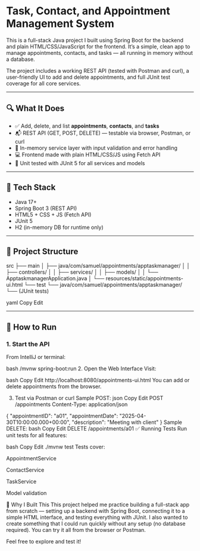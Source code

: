 # Task, Contact, and Appointment Management System

This is a full-stack Java project I built using Spring Boot for the backend and plain HTML/CSS/JavaScript for the frontend. It’s a simple, clean app to manage appointments, contacts, and tasks — all running in memory without a database.

The project includes a working REST API (tested with Postman and curl), a user-friendly UI to add and delete appointments, and full JUnit test coverage for all core services.

---

## 🔍 What It Does

- ✅ Add, delete, and list **appointments**, **contacts**, and **tasks**
- 📬 REST API (GET, POST, DELETE) — testable via browser, Postman, or curl
- 🧠 In-memory service layer with input validation and error handling
- 💻 Frontend made with plain HTML/CSS/JS using Fetch API
- 🧪 Unit tested with JUnit 5 for all services and models

---

## 🧰 Tech Stack

- Java 17+
- Spring Boot 3 (REST API)
- HTML5 + CSS + JS (Fetch API)
- JUnit 5
- H2 (in-memory DB for runtime only)

---

## 📁 Project Structure

src ├── main │ ├── java/com/samuel/appointments/apptaskmanager/ │ │ ├── controllers/ │ │ ├── services/ │ │ ├── models/ │ │ └── ApptaskmanagerApplication.java │ └── resources/static/appointments-ui.html └── test └── java/com/samuel/appointments/apptaskmanager/ └── (JUnit tests)

yaml
Copy
Edit

---

## 🚀 How to Run

### 1. Start the API

From IntelliJ or terminal:

bash
/mvnw spring-boot:run
2. Open the Web Interface
Visit:

bash
Copy
Edit
http://localhost:8080/appointments-ui.html
You can add or delete appointments from the browser.

3. Test via Postman or curl
Sample POST:
json
Copy
Edit
POST /appointments
Content-Type: application/json

{
  "appointmentID": "a01",
  "appointmentDate": "2025-04-30T10:00:00.000+00:00",
  "description": "Meeting with client"
}
Sample DELETE:
bash
Copy
Edit
DELETE /appointments/a01
✅ Running Tests
Run unit tests for all features:

bash
Copy
Edit
./mvnw test
Tests cover:

AppointmentService

ContactService

TaskService

Model validation

👋 Why I Built This
This project helped me practice building a full-stack app from scratch — setting up a backend with Spring Boot, connecting it to a simple HTML interface, and testing everything with JUnit. I also wanted to create something that I could run quickly without any setup (no database required). You can try it all from the browser or Postman.

Feel free to explore and test it!
